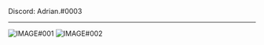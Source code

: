 Discord: Adrian.#0003

---
![IMAGE#001](https://github-readme-stats.vercel.app/api/top-langs/?username=Vxschlxfner&hide=shell&bg_color=20,e96443,904e95&title_color=fff&text_color=fff)
![IMAGE#002](https://github-readme-stats.vercel.app/api?username=Vxschlxfner&hide=prs&count_private=true&show_icons=true&bg_color=30,e96443,904e95&title_color=fff&text_color=fff)
